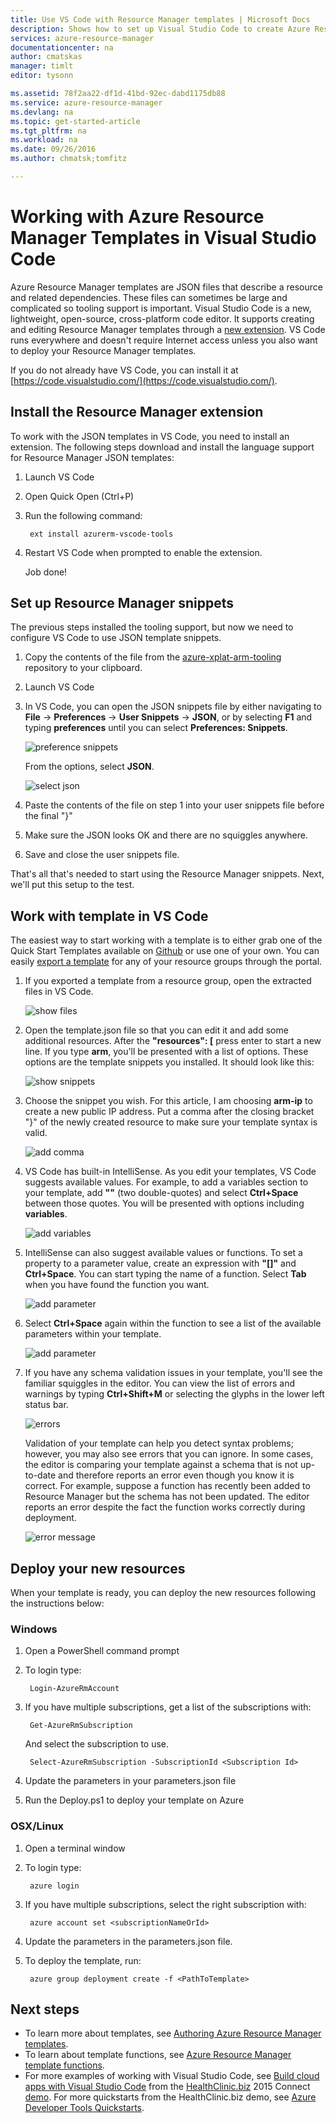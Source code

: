 ```yaml
---
title: Use VS Code with Resource Manager templates | Microsoft Docs
description: Shows how to set up Visual Studio Code to create Azure Resource Manager templates.
services: azure-resource-manager
documentationcenter: na
author: cmatskas
manager: timlt
editor: tysonn

ms.assetid: 78f2aa22-df1d-41bd-92ec-dabd1175db88
ms.service: azure-resource-manager
ms.devlang: na
ms.topic: get-started-article
ms.tgt_pltfrm: na
ms.workload: na
ms.date: 09/26/2016
ms.author: chmatsk;tomfitz

---
```

# Working with Azure Resource Manager Templates in Visual Studio Code
Azure Resource Manager templates are JSON files that describe a resource and related dependencies. These files can sometimes be large and complicated so tooling support is important. Visual Studio Code is a new, lightweight, open-source, cross-platform code editor. It supports creating and editing Resource Manager templates through a [new extension](https://marketplace.visualstudio.com/items?itemName=msazurermtools.azurerm-vscode-tools). VS Code runs everywhere and doesn't require Internet access unless you also want to deploy your Resource Manager templates.

If you do not already have VS Code, you can install it at [https://code.visualstudio.com/](https://code.visualstudio.com/).

## Install the Resource Manager extension
To work with the JSON templates in VS Code, you need to install an extension. The following steps download and install the language support for Resource Manager JSON templates:

1. Launch VS Code 
2. Open Quick Open (Ctrl+P) 
3. Run the following command: 
   
        ext install azurerm-vscode-tools
4. Restart VS Code when prompted to enable the extension. 
   
   Job done!

## Set up Resource Manager snippets
The previous steps installed the tooling support, but now we need to configure VS Code to use JSON template snippets.

1. Copy the contents of the file from the [azure-xplat-arm-tooling](https://raw.githubusercontent.com/Azure/azure-xplat-arm-tooling/master/VSCode/armsnippets.json) repository to your clipboard.
2. Launch VS Code 
3. In VS Code, you can open the JSON snippets file by either navigating to **File** -> **Preferences** -> **User Snippets** -> **JSON**, or by selecting **F1** and typing **preferences** until you can select **Preferences: Snippets**.
   
    ![preference snippets](./media/resource-manager-vs-code/preferences-snippets.png)
   
    From the options, select **JSON**.
   
    ![select json](./media/resource-manager-vs-code/select-json.png)
4. Paste the contents of the file on step 1 into your user snippets file before the final "}" 
5. Make sure the JSON looks OK and there are no squiggles anywhere. 
6. Save and close the user snippets file.

That's all that's needed to start using the Resource Manager snippets. Next, we'll put this setup to the test.

## Work with template in VS Code
The easiest way to start working with a template is to either grab one of the Quick Start Templates available on [Github](https://github.com/Azure/azure-quickstart-templates) or use one of your own. You can easily [export a template](resource-manager-export-template.md) for any of your resource groups through the portal. 

1. If you exported a template from a resource group, open the extracted files in VS Code.
   
    ![show files](./media/resource-manager-vs-code/show-files.png)
2. Open the template.json file so that you can edit it and add some additional resources. After the **"resources": [** press enter to start a new line. If you type **arm**, you'll be presented with a list of options. These options are the template snippets you installed. It should look like this: 
   
    ![show snippets](./media/resource-manager-vs-code/type-snippets.png)
3. Choose the snippet you wish. For this article, I am choosing **arm-ip** to create a new public IP address. Put a comma after the closing bracket "}" of the newly created resource to make sure your template syntax is valid.
   
     ![add comma](./media/resource-manager-vs-code/add-comma.png)
4. VS Code has built-in IntelliSense. As you edit your templates, VS Code suggests available values. For example, to add a variables section to your template, add **""** (two double-quotes) and select **Ctrl+Space** between those quotes. You will be presented with options including **variables**.
   
    ![add variables](./media/resource-manager-vs-code/add-variables.png)
5. IntelliSense can also suggest available values or functions. To set a property to a parameter value, create an expression with **"[]"** and **Ctrl+Space**. You can start typing the name of a function. Select **Tab** when you have found the function you want.
   
    ![add parameter](./media/resource-manager-vs-code/select-parameters.png)
6. Select **Ctrl+Space** again within the function to see a list of the available parameters within your template.
   
    ![add parameter](./media/resource-manager-vs-code/select-avail-parameters.png)
7. If you have any schema validation issues in your template, you'll see the familiar squiggles in the editor. You can view the list of errors and warnings by typing **Ctrl+Shift+M** or selecting the glyphs in the lower left status bar.
   
    ![errors](./media/resource-manager-vs-code/errors.png)
   
    Validation of your template can help you detect syntax problems; however, you may also see errors that you can ignore. In some cases, the editor is comparing your template against a schema that is not up-to-date and therefore reports an error even though you know it is correct. For example, suppose a function has recently been added to Resource Manager but the schema has not been updated. The editor reports an error despite the fact the function works correctly during deployment.
   
    ![error message](./media/resource-manager-vs-code/unrecognized-function.png)

## Deploy your new resources
When your template is ready, you can deploy the new resources following the instructions below: 

### Windows
1. Open a PowerShell command prompt 
2. To login type: 
   
        Login-AzureRmAccount 
3. If you have multiple subscriptions, get a list of the subscriptions with:
   
        Get-AzureRmSubscription
   
    And select the subscription to use.
   
        Select-AzureRmSubscription -SubscriptionId <Subscription Id>
4. Update the parameters in your parameters.json file
5. Run the Deploy.ps1 to deploy your template on Azure

### OSX/Linux
1. Open a terminal window 
2. To login type:
   
        azure login 
3. If you have multiple subscriptions, select the right subscription with:
   
        azure account set <subscriptionNameOrId> 
4. Update the parameters in the parameters.json file.
5. To deploy the template, run:
   
        azure group deployment create -f <PathToTemplate> 

## Next steps
* To learn more about templates, see [Authoring Azure Resource Manager templates](resource-group-authoring-templates.md).
* To learn about template functions, see [Azure Resource Manager template functions](resource-group-template-functions.md).
* For more examples of working with Visual Studio Code, see [Build cloud apps with Visual Studio Code](https://github.com/Microsoft/HealthClinic.biz/wiki/Build-cloud-apps-with-Visual-Studio-Code) from the [HealthClinic.biz](https://github.com/Microsoft/HealthClinic.biz) 2015 Connect [demo](https://blogs.msdn.microsoft.com/visualstudio/2015/12/08/connectdemos-2015-healthclinic-biz/). For more quickstarts from the HealthClinic.biz demo, see [Azure Developer Tools Quickstarts](https://github.com/Microsoft/HealthClinic.biz/wiki/Azure-Developer-Tools-Quickstarts).

